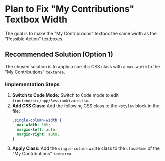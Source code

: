 # Plan to Fix "My Contributions" Textbox Width

The goal is to make the "My Contributions" textbox the same width as the "Possible Action" textboxes.

## Recommended Solution (Option 1)

The chosen solution is to apply a specific CSS class with a `max-width` to the "My Contributions" `textarea`.

### Implementation Steps

1.  **Switch to Code Mode:** Switch to Code mode to edit `frontend/src/app/SessionWizard.tsx`.
2.  **Add CSS Class:** Add the following CSS class to the `<style>` block in the file:
    ```css
    .single-column-width {
      max-width: 50%;
      margin-left: auto;
      margin-right: auto;
    }
    ```
3.  **Apply Class:** Add the `single-column-width` class to the `className` of the "My Contributions" `textarea`.